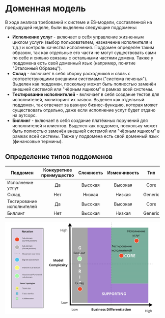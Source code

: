 # Доменная модель

В ходе анализа требований к системе и ES-модели, составленной на предыдущей неделе, были выделены следующие поддомены:
- **Исполнение услуг** - включает в себя управление жизненным циклом услуги (выбор пользователем, назначение исполнителя и т.д.) и контроль качества исполнения. 
                         Поддомен определён таким образом, так как отдельные его части не могут существовать сами по себе и сильно связаны с остальными частями домена.
                         Также у поддомена есть свой доменный язык (например, понятие "Эталонный Образец").
- **Cклад** - включает в себя сборку расходников и связь с соответствующими внешними системами ("система печенья").
              Выделен как поддомен, поскольку может быть полностью заменён внешней системой или "чёрным ящиком" в рамках всей системы.
- **Тестирование исполнителей** - включает в себя создание тестов для исполнителей, мониторинг их заявок.
                                  Выделен как отдельный поддомен, так отвечает за важную бизнес-функцию, которая может существовать отдельно, 
                                  даже если исполнение услуг будет отдано на аутсорс.
- **Биллинг** - включает в себя создание платёжных поручений для исполнителей и клиентов.
                Выделен как поддомен, поскольку может быть полностью заменён внешней системой или "чёрным ящиком" в рамках всей системы.
                Также у поддомена есть свой доменный язык (финансовые термины).
                
## Определение типов поддоменов

| Поддомен                  | Конкуретное преимущество | Сложность | Изменчивость |     Тип    |
|---------------------------|:------------------------:|:---------:|:------------:|:----------:|
| Исполнение услуг          |            Да            |  Высокая  |    Высокая   |    Core    |
| Склад                     |            Нет           |   Низкая  |    Низкая    |   Generic  |
| Тестирование исполнителей |            Да            |  Высокая  |    Высокая   |    Core    |
| Биллинг                   |            Нет           |  Высокая  |    Низкая    |   Generic  |

![core_domain_chart](domain-charts/refined_domain_chart.png)


